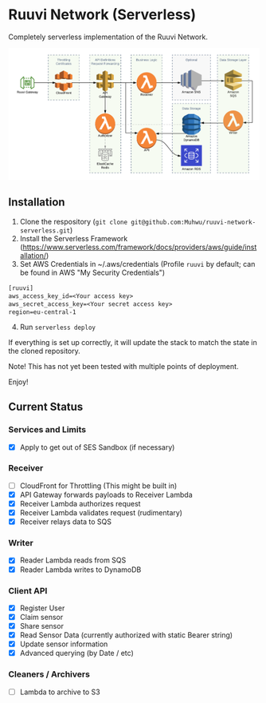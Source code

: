 # Ruuvi Network (Serverless)

Completely serverless implementation of the Ruuvi Network.

![Ruuvi Network Serverless Architecture](/doc/serverless.png)

## Installation

1. Clone the respository (`git clone git@github.com:Muhwu/ruuvi-network-serverless.git`)
2. Install the Serverless Framework (https://www.serverless.com/framework/docs/providers/aws/guide/installation/)
3. Set AWS Credentials in ~/.aws/credentials (Profile `ruuvi` by default; can be found in AWS "My Security Credentials")
```
[ruuvi]
aws_access_key_id=<Your access key>
aws_secret_access_key=<Your secret access key>
region=eu-central-1
```
4. Run `serverless deploy`

If everything is set up correctly, it will update the stack to match the state in the cloned repository.

Note! This has not yet been tested with multiple points of deployment.

Enjoy!

## Current Status

### Services and Limits
- [x] Apply to get out of SES Sandbox (if necessary)

### Receiver
- [ ] CloudFront for Throttling (This might be built in)
- [x] API Gateway forwards payloads to Receiver Lambda
- [x] Receiver Lambda authorizes request
- [x] Receiver Lambda validates request (rudimentary)
- [x] Receiver relays data to SQS

### Writer
- [x] Reader Lambda reads from SQS
- [x] Reader Lambda writes to DynamoDB

### Client API
- [x] Register User
- [x] Claim sensor
- [x] Share sensor
- [x] Read Sensor Data (currently authorized with static Bearer string)
- [x] Update sensor information
- [x] Advanced querying (by Date / etc)

### Cleaners / Archivers
- [ ] Lambda to archive to S3
